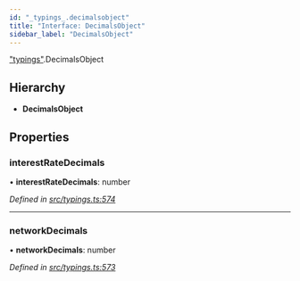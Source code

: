 ```yaml
---
id: "_typings_.decimalsobject"
title: "Interface: DecimalsObject"
sidebar_label: "DecimalsObject"
---
```


["typings"](../modules/_typings_.md).DecimalsObject

## Hierarchy

* **DecimalsObject**

## Properties

### interestRateDecimals

•  **interestRateDecimals**: number

*Defined in [src/typings.ts:574](https://github.com/trustlines-protocol/clientlib/blob/f60ef2b/src/typings.ts#L574)*

___

### networkDecimals

•  **networkDecimals**: number

*Defined in [src/typings.ts:573](https://github.com/trustlines-protocol/clientlib/blob/f60ef2b/src/typings.ts#L573)*
